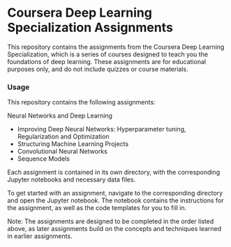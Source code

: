 # Coursera Deep Learning Specialization Assignments
This repository contains the assignments from the Coursera Deep Learning Specialization, which is a series of courses designed to teach you the foundations of deep learning. These assignments are for educational purposes only, and do not include quizzes or course materials.


### Usage
This repository contains the following assignments:

Neural Networks and Deep Learning
- Improving Deep Neural Networks: Hyperparameter tuning, Regularization and Optimization
- Structuring Machine Learning Projects
- Convolutional Neural Networks
- Sequence Models

Each assignment is contained in its own directory, with the corresponding Jupyter notebooks and necessary data files.

To get started with an assignment, navigate to the corresponding directory and open the Jupyter notebook. The notebook contains the instructions for the assignment, as well as the code templates for you to fill in.

Note: The assignments are designed to be completed in the order listed above, as later assignments build on the concepts and techniques learned in earlier assignments.
